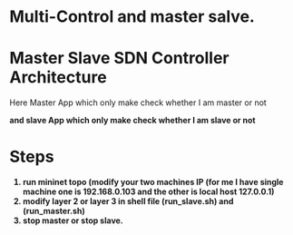 # Multi-Control and master salve.
# Master Slave SDN Controller Architecture
Here Master App which only make check whether I am master or not
<br> <b>
  
and slave App which only make check whether I am slave or not
<br> <b>

# Steps
  1) run mininet topo (modify your two machines IP (for me I have single machine one is 192.168.0.103 and the other is local host 127.0.0.1)
  2) modify layer 2 or layer 3 in shell file (run_slave.sh) and (run_master.sh)
  3) stop master  or stop slave.
  
